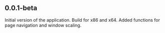## 0.0.1-beta
Initial version of the application. Build for x86 and x64. Added functions for page navigation and window scaling.

